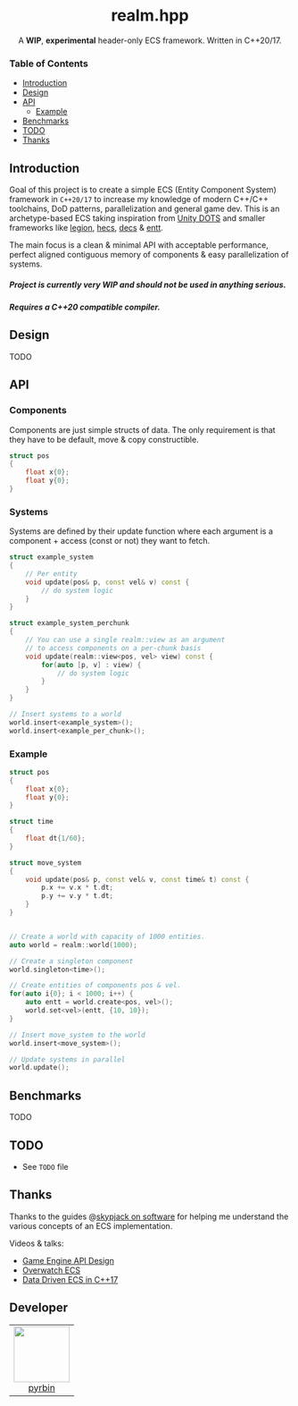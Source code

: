 <h1 align="center">realm.hpp</h1>
<p align="center">A <b>WIP</b>, <b>experimental</b> header-only ECS framework. Written in C++20/17.</p>

### Table of Contents

- [Introduction](#introduction)
- [Design](#design)
- [API](#api)
  - [Example](###example)
- [Benchmarks](#benchmarks)
- [TODO](#todo)
- [Thanks](#thanks)

## Introduction
Goal of this project is to create a simple ECS (Entity Component System) framework in `C++20/17` to increase
my knowledge of modern C++/C++ toolchains, DoD patterns, parallelization and general game dev.
This is an archetype-based ECS taking inspiration from 
[Unity DOTS](https://unity.com/dots) and smaller frameworks like
[legion](https://github.com/TomGillen/legion), 
[hecs](https://github.com/robertlong/hecs),
[decs](https://github.com/vblanco20-1/decs) & 
[entt](https://github.com/skypjack/entt). 

The main focus is a clean & minimal API with acceptable performance, 
perfect aligned contiguous memory of components & easy parallelization of systems.

##### Project is currently very WIP and should not be used in anything serious.

##### Requires a C++20 compatible compiler.   

## Design
TODO

## API

### Components
Components are just simple structs of data. The only requirement is that they have to be default, move & copy constructible.
```c++
struct pos
{
    float x{0};
    float y{0};
}
```

### Systems
Systems are defined by their update function where each argument is a 
component + access (const or not) they want to fetch.
```c++
struct example_system
{
    // Per entity
    void update(pos& p, const vel& v) const {
        // do system logic
    }
}

struct example_system_perchunk
{
    // You can use a single realm::view as an argument
    // to access components on a per-chunk basis
    void update(realm::view<pos, vel> view) const {
        for(auto [p, v] : view) {
            // do system logic
        }
    }
}

// Insert systems to a world
world.insert<example_system>();
world.insert<example_per_chunk>();
```

### Example
```c++
struct pos
{
    float x{0};
    float y{0};
}

struct time
{
    float dt{1/60};
}

struct move_system
{
    void update(pos& p, const vel& v, const time& t) const {
        p.x += v.x * t.dt;
        p.y += v.y * t.dt;
    }
}


// Create a world with capacity of 1000 entities.
auto world = realm::world(1000);

// Create a singleton component
world.singleton<time>();

// Create entities of components pos & vel.
for(auto i{0}; i < 1000; i++) {
    auto entt = world.create<pos, vel>();
    world.set<vel>(entt, {10, 10});
}

// Insert move_system to the world
world.insert<move_system>();

// Update systems in parallel
world.update();

```

## Benchmarks
TODO

## TODO
* See `TODO` file

## Thanks
Thanks to the guides @[skypjack on software]() for helping me 
understand the various concepts of an ECS implementation.

Videos & talks:
* [Game Engine API Design](https://www.youtube.com/watch?v=W3ViIBnTTKA)
* [Overwatch ECS](https://www.youtube.com/watch?v=W3aieHjyNvw)
* [Data Driven ECS in C++17](https://www.youtube.com/watch?v=tONOW7Luln8)

## Developer

<table>
  <tbody>
    <tr>
      <td align="center" valign="top">
        <img width="100" height="100" src="https://github.com/pyrbin.png?s=150">
        <br>
        <a href="https://github.com/pyrbin">pyrbin</a>
      </td>
     </tr>
  </tbody>
</table>
